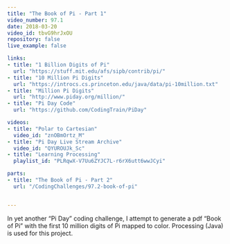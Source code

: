 ```yaml
---
title: "The Book of Pi - Part 1"
video_number: 97.1
date: 2018-03-20
video_id: tbvG9hrJxOU
repository: false
live_example: false

links:
- title: "1 Billion Digits of Pi"
  url: "https://stuff.mit.edu/afs/sipb/contrib/pi/"
- title: "10 Million Pi Digits"
  url: "https://introcs.cs.princeton.edu/java/data/pi-10million.txt"
- title: "Million Pi Digits"
  url: "http://www.piday.org/million/"
- title: "Pi Day Code"
  url: "https://github.com/CodingTrain/PiDay"

videos:
- title: "Polar to Cartesian"
  video_id: "znOBmOrtz_M"
- title: "Pi Day Live Stream Archive"
  video_id: "QYUROUJk_Sc"
- title: "Learning Processing"
  playlist_id: "PLRqwX-V7Uu6ZYJC7L-r6rX6utt6wwJCyi"

parts:
- title: "The Book of Pi - Part 2"
  url: "/CodingChallenges/97.2-book-of-pi"


---
```


In yet another “Pi Day” coding challenge, I attempt to generate a pdf “Book of Pi” with the first 10 million digits of Pi mapped to color. Processing (Java) is used for this project. 
